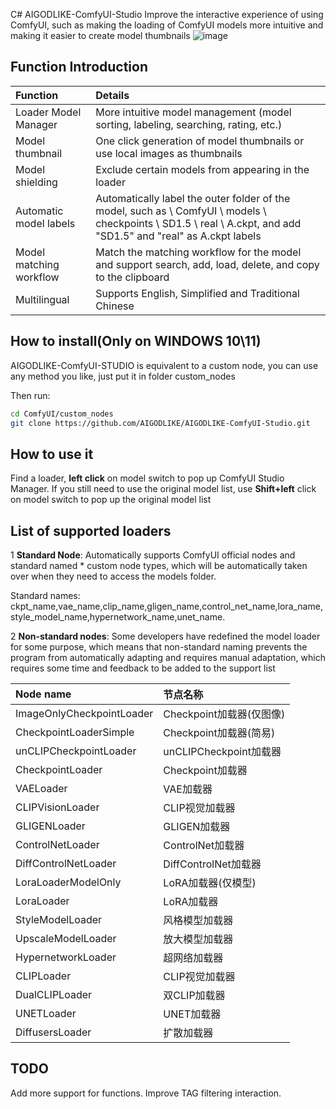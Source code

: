 C# AIGODLIKE-ComfyUI-Studio
Improve the interactive experience of using ComfyUI, such as making the loading of ComfyUI models more intuitive and making it easier to create model thumbnails
![image](https://github.com/AIGODLIKE/AIGODLIKE-ComfyUI-Studio/assets/116185401/8c66b314-0447-4ae9-964b-d9043e8e0690)

## Function Introduction
|Function|Details|
|:----|:----|
|Loader Model Manager|More intuitive model management (model sorting, labeling, searching, rating, etc.)|
|Model thumbnail|One click generation of model thumbnails or use local images as thumbnails|
|Model shielding|Exclude certain models from appearing in the loader|
|Automatic model labels|Automatically label the outer folder of the model, such as \ ComfyUI \ models \ checkpoints \ SD1.5 \ real \ A.ckpt, and add "SD1.5" and "real" as A.ckpt labels|
|Model matching workflow|Match the matching workflow for the model and support search, add, load, delete, and copy to the clipboard|
|Multilingual|Supports English, Simplified and Traditional Chinese|
## How to install(Only on WINDOWS 10\11)
AIGODLIKE-ComfyUI-STUDIO is equivalent to a custom node, you can use any method you like, just put it in folder custom_nodes

Then run:
```sh
cd ComfyUI/custom_nodes
git clone https://github.com/AIGODLIKE/AIGODLIKE-ComfyUI-Studio.git
```
## How to use it
Find a loader, **left click** on model switch to pop up ComfyUI Studio Manager. If you still need to use the original model list, use **Shift+left** click on model switch to pop up the original model list
## List of supported loaders
1 **Standard Node**: Automatically supports ComfyUI official nodes and standard named * custom node types, which will be automatically taken over when they need to access the models folder.

Standard names: ckpt_name,vae_name,clip_name,gligen_name,control_net_name,lora_name,style_model_name,hypernetwork_name,unet_name.

2 **Non-standard nodes**: Some developers have redefined the model loader for some purpose, which means that non-standard naming prevents the program from automatically adapting and requires manual adaptation, which requires some time and feedback to be added to the support list

|Node name|节点名称|
|:----|:----|
|ImageOnlyCheckpointLoader|Checkpoint加载器(仅图像)|
|CheckpointLoaderSimple|Checkpoint加载器(简易)|
|unCLIPCheckpointLoader|unCLIPCheckpoint加载器|
|CheckpointLoader|Checkpoint加载器|
|VAELoader|VAE加载器|
|CLIPVisionLoader|CLIP视觉加载器|
|GLIGENLoader|GLIGEN加载器|
|ControlNetLoader|ControlNet加载器|
|DiffControlNetLoader|DiffControlNet加载器|
|LoraLoaderModelOnly|LoRA加载器(仅模型)|
|LoraLoader|LoRA加载器|
|StyleModelLoader|风格模型加载器|
|UpscaleModelLoader|放大模型加载器|
|HypernetworkLoader|超网络加载器|
|CLIPLoader|CLIP视觉加载器|
|DualCLIPLoader|双CLIP加载器|
|UNETLoader|UNET加载器|
|DiffusersLoader|扩散加载器|

## TODO
Add more support for functions.
Improve TAG filtering interaction.
